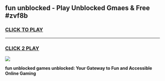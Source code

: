 
## fun unblocked - Play Unblocked Gmaes & Free #zvf8b
<h3>
<a href="https://news.freeplayer.one?title=fun_unblocked&ref=24F">CLICK TO PLAY</a></h3>
<hr>

<h3>
<a href="https://news.freeplayer.one?title=fun_unblocked&ref=24F">CLICK 2 PLAY</a>
  
</h3>

<a href="https://news.freeplayer.one?title=fun_unblocked&ref=24F/"><img src="https://clearcache.store/games.png"></a>


**fun unblocked games unblocked: Your Gateway to Fun and Accessible Online Gaming**
